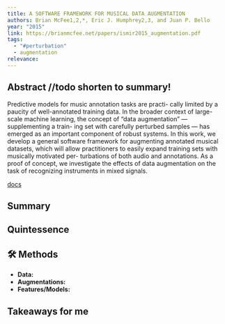 ```yaml
---
title: A SOFTWARE FRAMEWORK FOR MUSICAL DATA AUGMENTATION
authors: Brian McFee1,2,*, Eric J. Humphrey2,3, and Juan P. Bello
year: "2015"
link: https://brianmcfee.net/papers/ismir2015_augmentation.pdf
tags:
  - "#perturbation"
  - augmentation
relevance:
---
```

## Abstract //todo shorten to summary!
Predictive models for music annotation tasks are practi-
cally limited by a paucity of well-annotated training data.
In the broader context of large-scale machine learning, the
concept of “data augmentation” — supplementing a train-
ing set with carefully perturbed samples — has emerged as
an important component of robust systems. In this work,
we develop a general software framework for augmenting
annotated musical datasets, which will allow practitioners
to easily expand training sets with musically motivated per-
turbations of both audio and annotations. As a proof of
concept, we investigate the effects of data augmentation
on the task of recognizing instruments in mixed signals.

[docs](https://muda.readthedocs.io/en/stable/)
## Summary


## Quintessence


## 🛠️ Methods
- **Data:**  
- **Augmentations:**  
- **Features/Models:**  


## Takeaways for me

